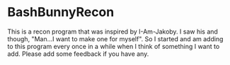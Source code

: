 # BashBunnyRecon
This is a recon program that was inspired by I-Am-Jakoby. I saw his and though, "Man...I want to make one for myself". So I started and am adding to this program every once in a while when I think of something I want to add. Please add some feedback if you have any.
